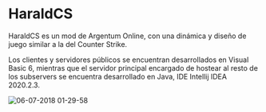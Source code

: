 # HaraldCS

HaraldCS es un mod de Argentum Online, con una dinámica y diseño de juego similar a la del Counter Strike.

Los clientes y servidores públicos se encuentran desarrollados en Visual Basic 6, mientras que el servidor principal encargado de hostear al resto de los subservers se encuentra desarrollado en Java, IDE Intellij IDEA 2020.2.3.

![06-07-2018 01-29-58](https://user-images.githubusercontent.com/34247356/149661896-876f8760-2971-44be-b5b1-ea29f931cbe3.jpg)

